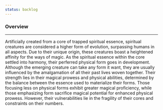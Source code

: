 ```yaml
---
status: backlog
---
```

### Overview  
---  
Artificially created from a core of trapped spiritual essence, spiritual creatures are considered a higher form of evolution, surpassing humans in all aspects. Due to their unique origin, these creatures boast a heightened affinity for the ways of magic. As the spiritual essence within the core settled into harmony, their perferred physical form goes in development. Although the emerging creature can take any form it want, they are usually influenced by the amalgamation of all their past lives woven together. Their strength lies in their magical prowess and physical abilities, determined by the balance between the essence used to materialize their forms. Those focusing less on physical forms exhibit greater magical proficiency, while those emphasizing form sacrifice magical potential for enhanced physical prowess. However, their vulnerabilities lie in the fragility of their cores and constraints on their numbers.